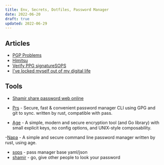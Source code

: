 ```yaml
---
title: Env, Secrets, Dotfiles, Password Manager
date: 2022-06-20
draft: true
updated: 2022-06-29
---
```




## Articles

- [PGP Problems](https://latacora.micro.blog/2019/07/16/the-pgp-problem.html)
- [Himitsu](https://drewdevault.com/2022/06/20/Himitsu.html)
- [Verify PPG signatureSOPS](https://linuxhint.com/verify-pgp-signature/)
- [I've locked myself out of my digital life](https://shkspr.mobi/blog/2022/06/ive-locked-myself-out-of-my-digital-life/)

## Tools

- [Shamir share password web online](https://iancoleman.io/shamir/)
- [Prs](https://gitlab.com/timvisee/prs) - Secure, fast & convenient password manager CLI using GPG and git to sync. written by rust, compatible with pass.

- [Age](https://github.com/FiloSottile/age) - A simple, modern and secure encryption tool (and Go library) with small explicit keys, no config options, and UNIX-style composability.

-[Napa](https://crates.io/crates/napa) - A simple and secure command line password manager written by rust, using age.
- [sops](https://github.com/mozilla/sops) - pass manager base yaml/json
- [shamir](https://github.com/incipher/shamir) - go, give other people to look your password
